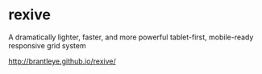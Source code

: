 rexive
======

A dramatically lighter, faster, and more powerful tablet-first, mobile-ready responsive grid system

http://brantleye.github.io/rexive/
